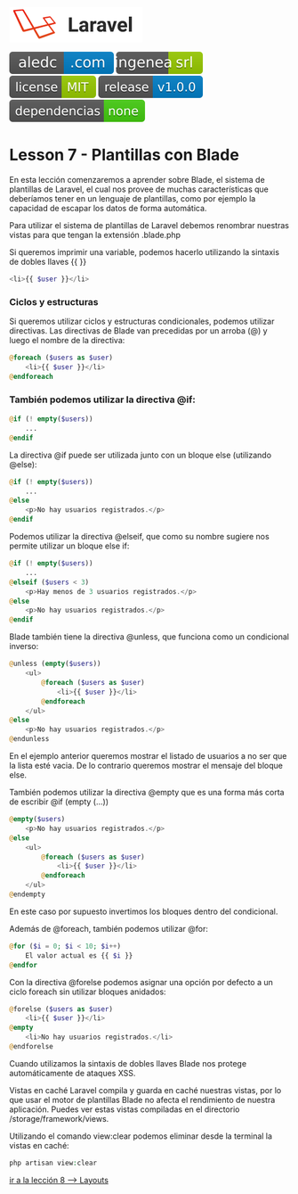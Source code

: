 ![Laravel](https://raw.githubusercontent.com/aledc7/Laravel/master/pirullo.png "Aledc.com")

[![aledc.com](https://github.com/aledc7/Scrum-Certification/blob/master/recursos/aledc.com.svg)](https://aledc.com)
[![ingenea.com.ar](https://github.com/aledc7/Scrum-Certification/blob/master/recursos/ingenea.svg)](http://ingenea.com.ar)
[![License](https://github.com/aledc7/Scrum-Certification/blob/master/recursos/mit-license.svg)](https://aledc.com)
[![GitHub release](https://github.com/aledc7/Scrum-Certification/blob/master/recursos/release.svg)](https://aledc.com)
[![Dependencies](https://github.com/aledc7/Scrum-Certification/blob/master/recursos/dependencias-none.svg)](https://aledc.com)


# Lesson 7 - Plantillas con Blade

En esta lección comenzaremos a aprender sobre Blade, el sistema de plantillas de Laravel, el cual nos provee de muchas características que deberíamos tener en un lenguaje de plantillas, como por ejemplo la capacidad de escapar los datos de forma automática.

Para utilizar el sistema de plantillas de Laravel debemos renombrar nuestras vistas para que tengan la extensión .blade.php


Si queremos imprimir una variable, podemos hacerlo utilizando la sintaxis de dobles llaves {{ }}

```php
<li>{{ $user }}</li>
```

### Ciclos y estructuras
Si queremos utilizar ciclos y estructuras condicionales, podemos utilizar directivas. Las directivas de Blade van precedidas por un arroba (@) y luego el nombre de la directiva:

```php
@foreach ($users as $user)
    <li>{{ $user }}</li>
@endforeach
```

### También podemos utilizar la directiva @if:
```php
@if (! empty($users))
    ...
@endif
```

La directiva @if puede ser utilizada junto con un bloque else (utilizando @else):
```php
@if (! empty($users))
    ...
@else
    <p>No hay usuarios registrados.</p>
@endif
```

Podemos utilizar la directiva @elseif, que como su nombre sugiere nos permite utilizar un bloque else if:
```php
@if (! empty($users))
    ...
@elseif ($users < 3)
    <p>Hay menos de 3 usuarios registrados.</p>
@else
    <p>No hay usuarios registrados.</p>
@endif
```

Blade también tiene la directiva @unless, que funciona como un condicional inverso:
```php
@unless (empty($users))
    <ul>
        @foreach ($users as $user)
            <li>{{ $user }}</li>
        @endforeach
    </ul>
@else
    <p>No hay usuarios registrados.</p>
@endunless
```

En el ejemplo anterior queremos mostrar el listado de usuarios a no ser que la lista esté vacia. De lo contrario queremos mostrar el mensaje del bloque else.

También podemos utilizar la directiva @empty que es una forma más corta de escribir @if (empty (...))
```php
@empty($users)
    <p>No hay usuarios registrados.</p>
@else
    <ul>
        @foreach ($users as $user)
            <li>{{ $user }}</li>
        @endforeach
    </ul>
@endempty
```

En este caso por supuesto invertimos los bloques dentro del condicional.

Además de @foreach, también podemos utilizar @for:
```php
@for ($i = 0; $i < 10; $i++)
    El valor actual es {{ $i }}
@endfor
```

Con la directiva @forelse podemos asignar una opción por defecto a un ciclo foreach sin utilizar bloques anidados:
```php
@forelse ($users as $user)
    <li>{{ $user }}</li>
@empty
    <li>No hay usuarios registrados.</li>
@endforelse
```

Cuando utilizamos la sintaxis de dobles llaves Blade nos protege automáticamente de ataques XSS.

Vistas en caché
Laravel compila y guarda en caché nuestras vistas, por lo que usar el motor de plantillas Blade no afecta el rendimiento de nuestra aplicación. Puedes ver estas vistas compiladas en el directorio /storage/framework/views.

Utilizando el comando view:clear podemos eliminar desde la terminal la vistas en caché:

```php
php artisan view:clear
```

[ir a la lección 8 --> Layouts](https://github.com/aledc7/Laravel/blob/master/lesson_8_Layouts.md)
